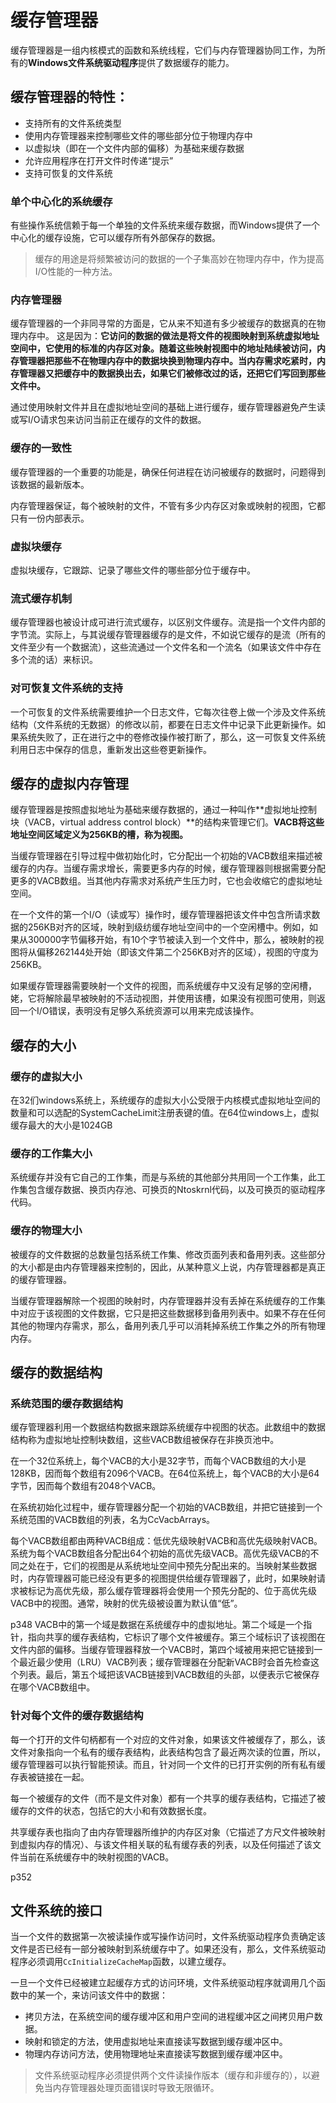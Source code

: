 # 缓存管理器

缓存管理器是一组内核模式的函数和系统线程，它们与内存管理器协同工作，为所有的**Windows文件系统驱动程序**提供了数据缓存的能力。

## 缓存管理器的特性：
- 支持所有的文件系统类型
- 使用内存管理器来控制哪些文件的哪些部分位于物理内存中
- 以虚拟块（即在一个文件内部的偏移）为基础来缓存数据
- 允许应用程序在打开文件时传递“提示”
- 支持可恢复的文件系统

### 单个中心化的系统缓存
有些操作系统信赖于每一个单独的文件系统来缓存数据，而Windows提供了一个中心化的缓存设施，它可以缓存所有外部保存的数据。

> 缓存的用途是将频繁被访问的数据的一个子集高妙在物理内存中，作为提高I/O性能的一种方法。

### 内存管理器
缓存管理器的一个非同寻常的方面是，它从来不知道有多少被缓存的数据真的在物理内存中。
这是因为：**它访问的数据的做法是将文件的视图映射到系统虚拟地址空间中，它使用的标准的内存区对象。随着这些映射视图中的地址陆续被访问，内存管理器把那些不在物理内存中的数据块换到物理内存中。当内存需求吃紧时，内存管理器又把缓存中的数据换出去，如果它们被修改过的话，还把它们写回到那些文件中。**

通过使用映射文件并且在虚拟地址空间的基础上进行缓存，缓存管理器避免产生读或写I/O请求包来访问当前正在缓存的文件的数据。

### 缓存的一致性
缓存管理器的一个重要的功能是，确保任何进程在访问被缓存的数据时，问题得到该数据的最新版本。

内存管理器保证，每个被映射的文件，不管有多少内存区对象或映射的视图，它都只有一份内部表示。

### 虚拟块缓存
虚拟块缓存，它跟踪、记录了哪些文件的哪些部分位于缓存中。

### 流式缓存机制
缓存管理器也被设计成可进行流式缓存，以区别文件缓存。流是指一个文件内部的字节流。实际上，与其说缓存管理器缓存的是文件，不如说它缓存的是流（所有的文件至少有一个数据流），这些流通过一个文件名和一个流名（如果该文件中存在多个流的话）来标识。

### 对可恢复文件系统的支持
一个可恢复的文件系统需要维护一个日志文件，它每次往卷上做一个涉及文件系统结构（文件系统的无数据）的修改以前，都要在日志文件中记录下此更新操作。如果系统失败了，正在进行之中的卷修改操作被打断了，那么，这一可恢复文件系统利用日志中保存的信息，重新发出这些卷更新操作。

## 缓存的虚拟内存管理
缓存管理器是按照虚拟地址为基础来缓存数据的，通过一种叫作**虚拟地址控制块（VACB，virtual address control block）**的结构来管理它们。**VACB将这些地址空间区域定义为256KB的槽，称为视图。**

当缓存管理器在引导过程中做初始化时，它分配出一个初始的VACB数组来描述被缓存的内存。当缓存需求增长，需要更多内存的时候，缓存管理器则根据需要分配更多的VACB数组。当其他内存需求对系统产生压力时，它也会收缩它的虚拟地址空间。


在一个文件的第一个I/O（读或写）操作时，缓存管理器把该文件中包含所请求数据的256KB对齐的区域，映射到级纺缓存地址空间中的一个空闲槽中。例如，如果从300000字节偏移开始，有10个字节被读入到一个文件中，那么，被映射的视图将从偏移262144处开始（即该文件第二个256KB对齐的区域），视图的守度为256KB。

如果缓存管理器需要映射一个文件的视图，而系统缓存中又没有足够的空闲槽，姥，它将解除最早被映射的不活动视图，并使用该槽，如果没有视图可使用，则返回一个I/O错误，表明没有足够久系统资源可以用来完成该操作。

## 缓存的大小

### 缓存的虚拟大小

在32们windows系统上，系统缓存的虚拟大小公受限于内核模式虚拟地址空间的数量和可以选配的SystemCacheLimit注册表键的值。在64位windows上，虚拟缓存最大的大小是1024GB

### 缓存的工作集大小
系统缓存并没有它自己的工作集，而是与系统的其他部分共用同一个工作集，此工作集包含缓存数据、换页内存池、可换页的Ntoskrnl代码，以及可换页的驱动程序代码。

### 缓存的物理大小
被缓存的文件数据的总数量包括系统工作集、修改页面列表和备用列表。这些部分的大小都是由内存管理器来控制的，因此，从某种意义上说，内存管理器都是真正的缓存管理器。

当缓存管理器解除一个视图的映射时，内存管理器并没有丢掉在系统缓存的工作集中对应于该视图的文件数据，它只是把这些数据移到备用列表中。如果不存在任何其他的物理内存需求，那么，备用列表几乎可以消耗掉系统工作集之外的所有物理内存。


## 缓存的数据结构

### 系统范围的缓存数据结构
缓存管理器利用一个数据结构数据来跟踪系统缓存中视图的状态。此数组中的数据结构称为虚拟地址控制块数组，这些VACB数组被保存在非换页池中。

在一个32位系统上，每个VACB的大小是32字节，而每个VACB数组的大小是128KB，因而每个数组有2096个VACB。在64位系统上，每个VACB的大小是64字节，因而每个数组有2048个VACB。

在系统初始化过程中，缓存管理器分配一个初始的VACB数组，并把它链接到一个系统范围的VACB数组的列表，名为CcVacbArrays。

每个VACB数组都由两种VACB组成：低优先级映射VACB和高优先级映射VACB。系统为每个VACB数组各分配出64个初始的高优先级VACB。高优先级VACB的不同之处在于，它们的视图是从系统地址空间中预先分配出来的。当映射某些数据时，内存管理器可能已经没有更多的视图提供给缓存管理器了，此时，如果映射请求被标记为高优先级，那么缓存管理器将会使用一个预先分配的、位于高优先级VACB中的视图。通常，映射的优先级被设置为默认值“低”。

p348
VACB中的第一个域是数据在系统缓存中的虚拟地址。第二个域是一个指针，指向共享的缓存表结构，它标识了哪个文件被缓存。第三个域标识了该视图在文件内部的偏移。当缓存管理器释放一个VACB时，第四个域被用来把它链接到一个最近最少使用（LRU）VACB列表；缓存管理器在分配新VACB时会首先检查这个列表。最后，第五个域把该VACB链接到VACB数组的头部，以便表示它被保存在哪个VACB数组中。

### 针对每个文件的缓存数据结构
每一个打开的文件句柄都有一个对应的文件对象，如果该文件被缓存了，那么，该文件对象指向一个私有的缓存表结构，此表结构包含了最近两次读的位置，所以，缓存管理器可以执行智能预读。而且，针对同一个文件的已打开实例的所有私有缓存表被链接在一起。

每一个被缓存的文件（而不是文件对象）都有一个共享的缓存表结构，它描述了被缓存的文件的状态，包括它的大小和有效数据长度。

共享缓存表也指向了由内存管理器所维护的内存区对象（它描述了方尺文件被映射到虚拟内存的情况）、与该文件相关联的私有缓存表的列表，以及任何描述了该文件当前在系统缓存中的映射视图的VACB。

p352

## 文件系统的接口
当一个文件的数据第一次被读操作或写操作访问时，文件系统驱动程序负责确定该文件是否已经有一部分被映射到系统缓存中了。如果还没有，那么，文件系统驱动程序必须调用`CcInitializeCacheMap`函数，以建立缓存。

一旦一个文件已经被建立起缓存方式的访问环境，文件系统驱动程序就调用几个函数中的某一个，来访问该文件中的数据：
- 拷贝方法，在系统空间的缓存缓冲区和用户空间的进程缓冲区之间拷贝用户数据。
- 映射和锁定的方法，使用虚拟地址来直接读写数据到缓存缓冲区中。
- 物理内存访问方法，使用物理地址来直接读写数据到缓存缓冲区中。

> 文件系统驱动程序必须提供两个文件读操作版本（缓存和非缓存的），以避免当内存管理器处理页面错误时导致无限循环。
